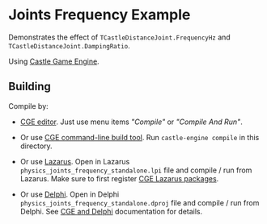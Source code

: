 # Joints Frequency Example

Demonstrates the effect of `TCastleDistanceJoint.FrequencyHz` and `TCastleDistanceJoint.DampingRatio`.

Using [Castle Game Engine](https://castle-engine.io/).

## Building

Compile by:

- [CGE editor](https://castle-engine.io/editor). Just use menu items _"Compile"_ or _"Compile And Run"_.

- Or use [CGE command-line build tool](https://castle-engine.io/build_tool). Run `castle-engine compile` in this directory.

- Or use [Lazarus](https://www.lazarus-ide.org/). Open in Lazarus `physics_joints_frequency_standalone.lpi` file and compile / run from Lazarus. Make sure to first register [CGE Lazarus packages](https://castle-engine.io/lazarus).

- Or use [Delphi](https://www.embarcadero.com/products/Delphi). Open in Delphi `physics_joints_frequency_standalone.dproj` file and compile / run from Delphi. See [CGE and Delphi](https://castle-engine.io/delphi) documentation for details.
